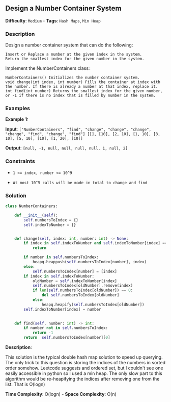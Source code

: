 ## Design a Number Container System

**Difficulty**: `Medium` - **Tags**: `Hash Maps`, `Min Heap`

### Description

Design a number container system that can do the following:

    Insert or Replace a number at the given index in the system.
    Return the smallest index for the given number in the system.

Implement the NumberContainers class:

    NumberContainers() Initializes the number container system.
    void change(int index, int number) Fills the container at index with the number. If there is already a number at that index, replace it.
    int find(int number) Returns the smallest index for the given number, or -1 if there is no index that is filled by number in the system.


### Examples

**Example 1:**

**Input**: ```["NumberContainers", "find", "change", "change", "change", "change", "find", "change", "find"]
[[], [10], [2, 10], [1, 10], [3, 10], [5, 10], [10], [1, 20], [10]]```

**Output**: ```[null, -1, null, null, null, null, 1, null, 2]```

### Constraints

- `1 <= index, number <= 10^9`

- `At most 10^5 calls will be made in total to change and find`

### Solution

```python
class NumberContainers:

    def __init__(self):
        self.numbersToIndex = {}       
        self.indexToNumber = {}       


    def change(self, index: int, number: int) -> None:
        if index in self.indexToNumber and self.indexToNumber[index] == number:
            return

        if number in self.numbersToIndex:
            heapq.heappush(self.numbersToIndex[number], index)
        else:
            self.numbersToIndex[number] = [index]
        if index in self.indexToNumber:
            oldNumber = self.indexToNumber[index]
            self.numbersToIndex[oldNumber].remove(index)
            if len(self.numbersToIndex[oldNumber]) == 0:
                del self.numbersToIndex[oldNumber]
            else:
                heapq.heapify(self.numbersToIndex[oldNumber])
        self.indexToNumber[index] = number
        

    def find(self, number: int) -> int:
        if number not in self.numbersToIndex:
            return -1
        return  self.numbersToIndex[number][0]
```

**Description**:

This solution is the typical double hash map solution to speed up querying. The only trick to this question is storing the indices of the numbers in sorted order somehow. Leetcode suggests and ordered set, but I couldn't see one easily accessible in python so I used a min heap. The only slow part to this algorithm would be re-heapifying the indices after removing one from the list. That is O(logn)

**Time Complexity**: O(logn) - **Space Complexity**: O(n) 

